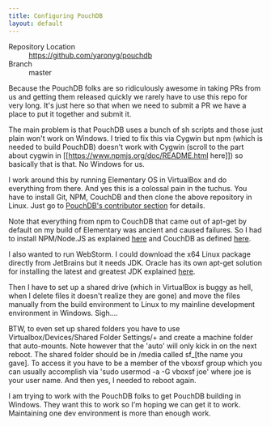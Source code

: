 ```yaml
---
title: Configuring PouchDB
layout: default
---
```


<dl> 

<dt>Repository Location</dt>
<dd><a href="https://github.com/yaronyg/pouchdb">https://github.com/yaronyg/pouchdb</a></dd>
<dt> Branch</dt>
<dd> master</dd>
</dl>

Because the PouchDB folks are so ridiculously awesome in taking PRs from us and getting them released quickly we rarely have to use this repo for very long. It's just here so that when we need to submit a PR we have a place to put it together and submit it.

The main problem is that PouchDB uses a bunch of sh scripts and those just plain won't work on Windows. I tried to fix this via Cygwin but npm (which is needed to build PouchDB) doesn't work with Cygwin (scroll to the part about cygwin in [[https://www.npmjs.org/doc/README.html here]]) so basically that is that. No Windows for us.

I work around this by running Elementary OS in VirtualBox and do everything from there. And yes this is a colossal pain in the tuchus. You have to install Git, NPM, CouchDB and then clone the above repository in Linux. Just go to [PouchDB's contributor section](https://github.com/pouchdb/pouchdb/blob/master/CONTRIBUTING.md) for details.

Note that everything from npm to CouchDB that came out of apt-get by default on my build of Elementary was ancient and caused failures. So I had to install NPM/Node.JS as explained [here](https://github.com/joyent/node/wiki/Installing-Node.js-via-package-manager) and CouchDB as defined [here](https://launchpad.net/~couchdb/+archive/stable ).

I also wanted to run WebStorm. I could download the x64 Linux package directly from JetBrains but it needs JDK. Oracle has its own apt-get solution for installing the latest and greatest JDK explained [here](http://www.webupd8.org/2012/09/install-oracle-java-8-in-ubuntu-via-ppa.html).

Then I have to set up a shared drive (which in VirtualBox is buggy as hell, when I delete files it doesn't realize they are gone) and move the files manually from the build environment to Linux to my mainline development environment in Windows. Sigh....

BTW, to even set up shared folders you have to use Virtualbox/Devices/Shared Folder Settings/+ and create a machine folder that auto-mounts. Note however that the 'auto' will only kick in on the next reboot. The shared folder should be in /media called sf_[the name you gave]. To access it you have to be a member of the vboxsf group which you can usually accomplish via 'sudo usermod -a -G vboxsf joe' where joe is your user name. And then yes, I needed to reboot again.

I am trying to work with the PouchDB folks to get PouchDB building in Windows. They want this to work so I'm hoping we can get it to work. Maintaining one dev environment is more than enough work.
